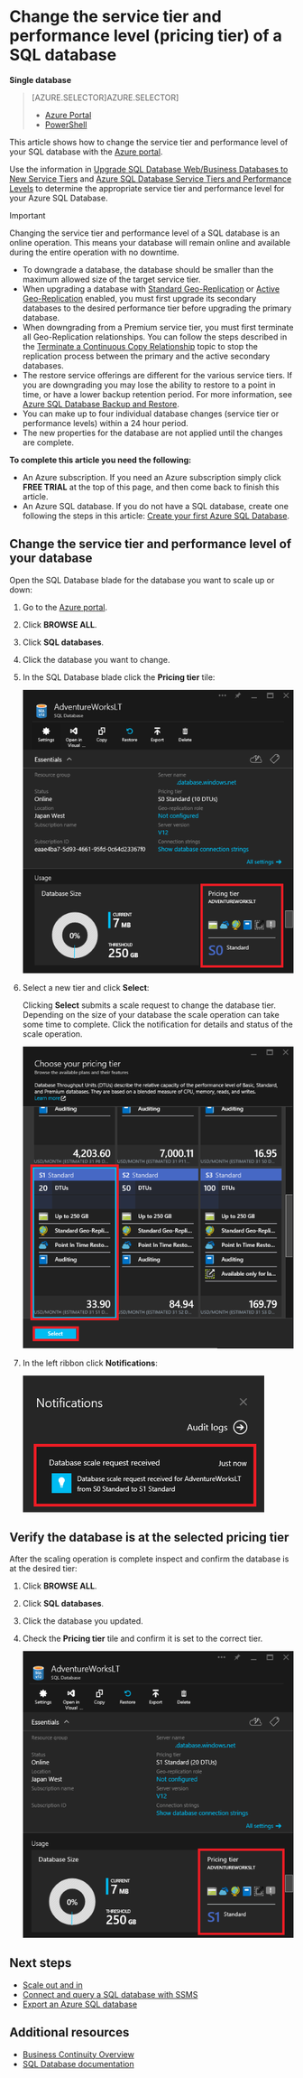 <properties
    pageTitle="Change the service tier and performance level of an Azure SQL database"
    description="Change the service tier and performance level of an Azure SQL database shows how to scale your SQL database up or down. Changing the pricing tier of an Azure SQL database."
    services="sql-database"
    documentationCenter=""
    authors="stevestein"
    manager="jeffreyg"
    editor=""/>

<tags
    ms.service="sql-database"
    ms.devlang="NA"
    ms.date="12/01/2015"
    ms.author="sstein"
    ms.workload="data-management"
    ms.topic="article"
    ms.tgt_pltfrm="NA"/>


# Change the service tier and performance level (pricing tier) of a SQL database
**Single database**

> [AZURE.SELECTOR]AZURE.SELECTOR]
> 
> * [Azure Portal](sql-database-scale-up.md)
> * [PowerShell](sql-database-scale-up-powershell.md)
> 
> 
This article shows how to change the service tier and performance level of your SQL database with the [Azure portal](https://portal.azure.com). 

Use the information in [Upgrade SQL Database Web/Business Databases to New Service Tiers](sql-database-upgrade-new-service-tiers.md) and [Azure SQL Database Service Tiers and Performance Levels](sql-database-service-tiers.md) to determine the appropriate service tier and performance level for your Azure SQL Database.

> [!IMPORTANT]
> Changing the service tier and performance level of a SQL database is an online operation. This means your database will remain online and available during the entire operation with no downtime.
> 
> 
* To downgrade a database, the database should be smaller than the maximum allowed size of the target service tier. 
* When upgrading a database with [Standard Geo-Replication](https://msdn.microsoft.com/library/azure/dn758204.aspx) or [Active Geo-Replication](https://msdn.microsoft.com/library/azure/dn741339.aspx) enabled, you must first upgrade its secondary databases to the desired performance tier before upgrading the primary database.
* When downgrading from a Premium service tier, you must first terminate all Geo-Replication relationships. You can follow the steps described in the [Terminate a Continuous Copy Relationship](https://msdn.microsoft.com/library/azure/dn741323.aspx) topic to stop the replication process between the primary and the active secondary databases.
* The restore service offerings are different for the various service tiers. If you are downgrading you may lose the ability to restore to a point in time, or have a lower backup retention period. For more information, see [Azure SQL Database Backup and Restore](https://msdn.microsoft.com/library/azure/jj650016.aspx).
* You can make up to four individual database changes (service tier or performance levels) within a 24 hour period.
* The new properties for the database are not applied until the changes are complete.

**To complete this article you need the following:**

* An Azure subscription. If you need an Azure subscription simply click **FREE TRIAL** at the top of this page, and then come back to finish this article.
* An Azure SQL database. If you do not have a SQL database, create one following the steps in this article: [Create your first Azure SQL Database](sql-database-get-started.md).

## Change the service tier and performance level of your database
Open the SQL Database blade for the database you want to scale up or down:

1. Go to the [Azure portal](https://portal.azure.com).
2. Click **BROWSE ALL**.
3. Click **SQL databases**.
4. Click the database you want to change.
5. In the SQL Database blade click the **Pricing tier** tile:

   ![pricing tile][1]

6. Select a new tier and click **Select**:

   Clicking **Select** submits a scale request to change the database tier. Depending on the size of your database the scale operation can take some time to complete. Click the notification for details and status of the scale operation. 

   ![select pricing tier][2]

7. In the left ribbon click **Notifications**:

   ![notifications][3]


## Verify the database is at the selected pricing tier
   After the scaling operation is complete inspect and confirm the database is at the desired tier:

1. Click **BROWSE ALL**.
2. Click **SQL databases**.
3. Click the database you updated.
4. Check the **Pricing tier** tile and confirm it is set to the correct tier.

   ![new price][4]    


## Next steps
* [Scale out and in](sql-database-elastic-scale-get-started.md)
* [Connect and query a SQL database with SSMS](sql-database-connect-query-ssms.md)
* [Export an Azure SQL database](sql-database-export.md)

## Additional resources
* [Business Continuity Overview](sql-database-business-continuity.md)
* [SQL Database documentation](https://azure.microsoft.com/documentation/services/sql-database/)

<!--Image references-->

[1]: ./media/sql-database-scale-up/pricing-tile.png
[2]: ./media/sql-database-scale-up/choose-tier.png
[3]: ./media/sql-database-scale-up/scale-notification.png
[4]: ./media/sql-database-scale-up/new-tier.png
